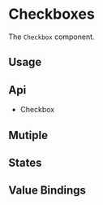 # Checkboxes
The `Checkbox` component.

## Usage
<Example file="Checkbox/Usage" />

## Api
- <router-link to="/api/checkbox">Checkbox</router-link>

## Mutiple
<Example file="Checkbox/Multiple" />

## States
<Example file="Checkbox/States" />

## Value Bindings
<Example file="Checkbox/ValueBindings" />
